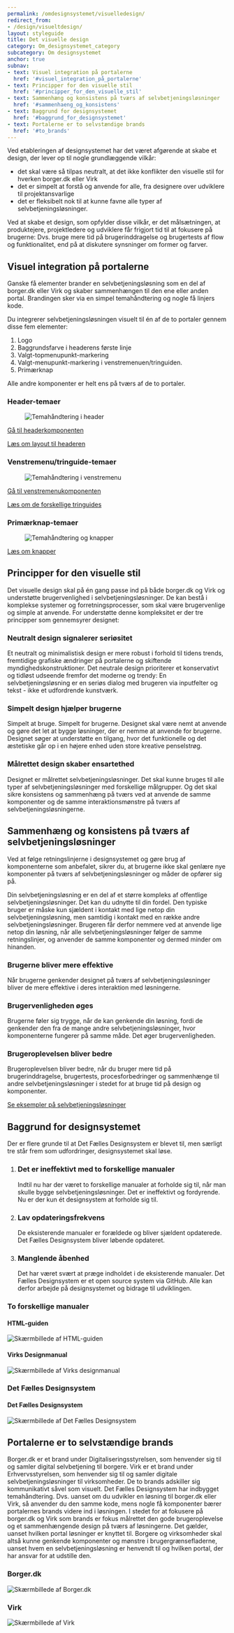 ```yaml
---
permalink: /omdesignsystemet/visuelledesign/
redirect_from:
- /design/visueltdesign/
layout: styleguide
title: Det visuelle design
category: Om_designsystemet_category
subcategory: Om designsystemet
anchor: true
subnav:
- text: Visuel integration på portalerne
  href: '#visuel_integration_på_portalerne'
- text: Principper for den visuelle stil
  href: '#principper_for_den_visuelle_stil'
- text: Sammenhæng og konsistens på tværs af selvbetjeningsløsninger
  href: '#sammenhaeng_og_konsistens'
- text: Baggrund for designsystemet
  href: '#baggrund_for_designsystemet'
- text: Portalerne er to selvstændige brands
  href: '#to_brands'
---
```


<p>Ved etableringen af designsystemet har det været afgørende at skabe et design, der lever op til nogle grundlæggende vilkår:</p>

<ul>
    <li>det skal være så tilpas neutralt, at det ikke konflikter den visuelle stil for  hverken borger.dk eller Virk</li>
    <li>det er simpelt at forstå og anvende for alle, fra designere over udviklere til projektansvarlige</li>
    <li>det er fleksibelt nok til at kunne favne alle typer af selvbetjeningsløsninger.</li> 
</ul>
<p>Ved at skabe et design, som opfylder disse vilkår, er det målsætningen, at produktejere, projektledere og udviklere får frigjort tid til at fokusere på brugerne: Dvs. bruge mere tid på brugerinddragelse og brugertests af flow og funktionalitet, end på at diskutere synsninger om former og farver.</p>
<h2 id="visuel_integration_på_portalerne">Visuel integration på portalerne</h2>
<p>Ganske få elementer brander en selvbetjeningsløsning som en del af borger.dk eller  Virk og skaber sammenhængen til den ene eller anden portal. Brandingen sker via en simpel temahåndtering og nogle få linjers kode. </p>
<p>Du integrerer selvbetjeningsløsningen visuelt til én af de to portaler gennem disse fem elementer:</p>
<ol>
  <li>Logo</li>
  <li>Baggrundsfarve i headerens første linje</li>
  <li>Valgt-topmenupunkt-markering</li>
  <li>Valgt-menupunkt-markering i venstremenuen/tringuiden.</li>
  <li>Primærknap</li>
</ol>

<p>Alle andre komponenter er helt ens på tværs af de to portaler.</p>

<h3 class="h5">Header-temaer</h3>
<figure><img src="{{ site.baseurl }}/img/descriptionimages/header-temaer.png" alt="Temahåndtering i header" class="description-image"></figure>
<p><a href="/komponenter/headers/">Gå til headerkomponenten</a></p>
<p><a href="/design/sideopbygning/#header">Læs om layout til headeren</a></p>

<h3 class="h5">Venstremenu/tringuide-temaer</h3>
<figure><img src="{{ site.baseurl }}/img/descriptionimages/venstremenu-tringuide.png" alt="Temahåndtering i venstremenu" class="description-image"></figure>
<p><a href="/komponenter/sidenav/">Gå til venstremenukomponenten</a></p>
<p><a href="/komponenter/trinindikatorer/">Læs om de forskellige tringuides</a></p>

<h3 class="h5">Primærknap-temaer</h3>
<figure><img src="{{ site.baseurl }}/img/descriptionimages/Primaerknapper.png" alt="Temahåndtering og knapper" class="description-image"></figure>
<p><a href="/komponenter/buttons/">Læs om knapper</a></p>


<h2 id="principper_for_den_visuelle_stil">Principper for den visuelle stil</h2>
<p>Det visuelle design skal på én gang passe ind på både borger.dk og Virk og understøtte brugervenlighed i selvbetjeningsløsninger. De kan bestå i komplekse systemer og forretningsprocesser, som skal være brugervenlige og simple at anvende. For understøtte denne kompleksitet er der tre principper som gennemsyrer designet:</p>

<h3>Neutralt design signalerer seriøsitet</h3>
<p>Et neutralt og minimalistisk design er mere robust i forhold til tidens trends, fremtidige grafiske ændringer på portalerne og skiftende myndighedskonstruktioner. Det neutrale design prioriterer et konservativt og tidløst udseende fremfor det moderne og trendy: En selvbetjeningsløsning er en seriøs dialog med brugeren via inputfelter og tekst - ikke et udfordrende kunstværk.</p>

<h3>Simpelt design hjælper brugerne</h3>
<p>Simpelt at bruge. Simpelt for brugerne. Designet skal være nemt at anvende og gøre det let at bygge løsninger, der er nemme at anvende for brugerne. Designet søger at understøtte en tilgang, hvor det funktionelle og det æstetiske går op i en højere enhed uden store kreative penselstrøg.</p>

<h3>Målrettet design skaber ensartethed</h3>
<p>Designet er målrettet selvbetjeningsløsninger. Det skal kunne bruges til alle typer af selvbetjeningsløsninger med forskellige målgrupper. Og det skal sikre konsistens og sammenhæng på tværs ved at anvende de samme komponenter og de samme interaktionsmønstre på tværs af selvbetjeningsløsningerne.</p>


<h2 id="sammenhaeng_og_konsistens">Sammenhæng og konsistens på tværs af selvbetjeningsløsninger</h2>
<p>Ved at følge retningslinjerne i designsystemet og gøre brug af komponenterne som anbefalet, sikrer du, at brugerne ikke skal genlære nye komponenter på tværs af selvbetjeningsløsninger og måder de opfører sig på.</p>
<p>Din selvbetjeningsløsning er en del af et større kompleks af offentlige selvbetjeningsløsninger. Det kan du udnytte til din fordel. Den typiske bruger er måske kun sjældent i kontakt med lige netop din selvbetjeningsløsning, men samtidig i kontakt med en række andre selvbetjeningsløsninger. Brugeren får derfor nemmere ved at anvende lige netop din løsning, når alle selvbetjeningsløsninger følger de samme retningslinjer, og anvender de samme komponenter og dermed minder om hinanden.</p>

<h3 class="h5">Brugerne bliver mere effektive</h3>
<p>Når brugerne genkender designet på tværs af selvbetjeningsløsninger bliver de mere effektive i deres interaktion med løsningerne.</p>

<h3 class="h5">Brugervenligheden øges</h3>
<p>Brugerne føler sig trygge, når de kan genkende din løsning, fordi de genkender den fra de mange andre selvbetjeningsløsninger, hvor komponenterne fungerer på samme måde. Det øger brugervenligheden.</p>

<h3 class="h5">Brugeroplevelsen bliver bedre</h3>
<p>Brugeroplevelsen bliver bedre, når du bruger mere tid på brugerinddragelse, brugertests, procesforbedringer og sammenhænge til andre selvbetjeningsløsninger i stedet for at bruge tid på design og komponenter.</p>
<p><a href="/eksempler/">Se eksempler på selvbetjeningsløsninger</a></p>


<h2 id="baggrund_for_designsystemet">Baggrund for designsystemet</h2>
<p>Der er flere grunde til at Det Fælles Designsystem er blevet til, men særligt tre står frem som udfordringer, designsystemet skal løse.</p>
<ol>
  <li>
    <h3 class="h5">Det er ineffektivt med to forskellige manualer</h3>
    <p>Indtil nu har der været to forskellige manualer at forholde sig til, når man skulle bygge selvbetjeningsløsninger. Det er ineffektivt og fordyrende. Nu er der kun ét designsystem at forholde sig til.</p>
  </li>
   <li>
    <h3 class="h5">Lav opdateringsfrekvens</h3>
    <p>De eksisterende manualer er forældede og bliver sjældent opdaterede. Det Fælles Designsystem bliver løbende opdateret.</p>
  </li>
   <li>
    <h3 class="h5">Manglende åbenhed</h3>
    <p>Det har været svært at præge indholdet i de eksisterende manualer. Det Fælles Designsystem er et open source system via GitHub. Alle kan derfor arbejde på designsystemet og bidrage til udviklingen.</p>
  </li>
</ol>

<h3>To forskellige manualer</h3>
<div class="row">
  <div class="col-12 col-md-6">
    <h4 class="h5">HTML-guiden</h4>
    <img src="{{ site.baseurl }}/img/descriptionimages/HTML-guiden.png" alt="Skærmbillede af HTML-guiden" class="description-image">
  </div>
  <div class="col-12 col-md-6">
    <h4 class="h5">Virks Designmanual</h4>
    <img src="{{ site.baseurl }}/img/descriptionimages/Virks-designmanual.png" alt="Skærmbillede af Virks designmanual" class="description-image">
  </div>
</div>
<h3>Det Fælles Designsystem</h3>
<div class="row">
  <div class="col-12 col-md-6">
    <h4 class="h5">Det Fælles Designsystem</h4>
    <img src="{{ site.baseurl }}/img/descriptionimages/Det-faellles-designsystem.jpg" alt="Skærmbillede af Det Fælles Designsystem" class="description-image">
  </div>
</div>

<h2 id="to_brands">Portalerne er to selvstændige brands</h2>
<p>Borger.dk er et brand under Digitaliseringsstyrelsen, som henvender sig til og samler digital selvbetjening til borgere. Virk er et brand under Erhvervsstyrelsen, som henvender sig til og samler digitale selvbetjeningsløsninger til virksomheder. De to brands adskiller sig kommunikativt såvel som visuelt. Det Fælles Designsystem har indbygget temahåndtering. Dvs. uanset om du udvikler en løsning til borger.dk eller Virk, så anvender du den samme kode, mens nogle få komponenter bærer portalernes brands videre ind i løsningen. I stedet for at fokusere på borger.dk og Virk som brands er fokus målrettet den gode brugeroplevelse og et sammenhængende design på tværs af løsningerne. Det gælder, uanset hvilken portal løsninger er knyttet til. Borgere og virksomheder skal altså kunne genkende komponenter og mønstre i brugergrænsefladerne, uanset hvem en selvbetjeningsløsning er henvendt til og hvilken portal, der har ansvar for at udstille den.</p>
<div class="row">
  <div class="col-12 col-md-6">
    <h3 class="h5 mb-0">Borger.dk</h3>
    <img src="{{ site.baseurl }}/img/descriptionimages/borger.dk.jpg" alt="Skærmbillede af Borger.dk">
  </div>
  <div class="col-12 col-md-6">
    <h3 class="h5 mb-0">Virk</h3>
    <img src="{{ site.baseurl }}/img/descriptionimages/virk.png" alt="Skærmbillede af Virk">
  </div>
</div>
